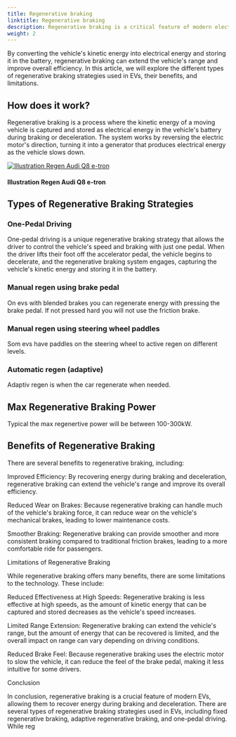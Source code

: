 ```yaml
---
title: Regenerative braking
linktitle: Regenerative braking
description: Regenerative braking is a critical feature of modern electric vehicles (EVs), allowing the vehicle to recover energy during braking and deceleration.
weight: 2
---
```

<!-- markdownlint-disable MD033 -->
 By converting the vehicle's kinetic energy into electrical energy and storing it in the battery, regenerative braking can extend the vehicle's range and improve overall efficiency. In this article, we will explore the different types of regenerative braking strategies used in EVs, their benefits, and limitations.

## How does it work?

Regenerative braking is a process where the kinetic energy of a moving vehicle is captured and stored as electrical energy in the vehicle's battery during braking or deceleration. The system works by reversing the electric motor's direction, turning it into a generator that produces electrical energy as the vehicle slows down.

<figur>
    <a href="https://media.evkx.net/multimedia/technology/regen/illustration1.jpg">
        <img src="https://media.evkx.net/multimedia/technology/regen/illustration1_st.jpg" alt="Illustration Regen Audi Q8 e-tron" title="Illustration Regen Audi Q8 e-tron">
    </a>
    <figcaption><h4>Illustration Regen Audi Q8 e-tron</h4></figcaption>
</figur>

## Types of Regenerative Braking Strategies

### One-Pedal Driving

One-pedal driving is a unique regenerative braking strategy that allows the driver to control the vehicle's speed and braking with just one pedal. When the driver lifts their foot off the accelerator pedal, the vehicle begins to decelerate, and the regenerative braking system engages, capturing the vehicle's kinetic energy and storing it in the battery.

### Manual regen using brake pedal

On evs with blended brakes you can regenerate energy with pressing the brake pedal. If not pressed hard you will not use the friction brake. 

### Manual regen using steering wheel paddles

Som evs have paddles on the steering wheel to active regen on different levels. 

### Automatic regen (adaptive)

Adaptiv regen is when the car regenerate when needed. 

## Max Regenerative Braking Power

Typical the max regenertive power will be between 100-300kW.

## Benefits of Regenerative Braking

There are several benefits to regenerative braking, including:

Improved Efficiency: By recovering energy during braking and deceleration, regenerative braking can extend the vehicle's range and improve its overall efficiency.

Reduced Wear on Brakes: Because regenerative braking can handle much of the vehicle's braking force, it can reduce wear on the vehicle's mechanical brakes, leading to lower maintenance costs.

Smoother Braking: Regenerative braking can provide smoother and more consistent braking compared to traditional friction brakes, leading to a more comfortable ride for passengers.

Limitations of Regenerative Braking

While regenerative braking offers many benefits, there are some limitations to the technology. These include:

Reduced Effectiveness at High Speeds: Regenerative braking is less effective at high speeds, as the amount of kinetic energy that can be captured and stored decreases as the vehicle's speed increases.

Limited Range Extension: Regenerative braking can extend the vehicle's range, but the amount of energy that can be recovered is limited, and the overall impact on range can vary depending on driving conditions.

Reduced Brake Feel: Because regenerative braking uses the electric motor to slow the vehicle, it can reduce the feel of the brake pedal, making it less intuitive for some drivers.

Conclusion

In conclusion, regenerative braking is a crucial feature of modern EVs, allowing them to recover energy during braking and deceleration. There are several types of regenerative braking strategies used in EVs, including fixed regenerative braking, adaptive regenerative braking, and one-pedal driving. While reg